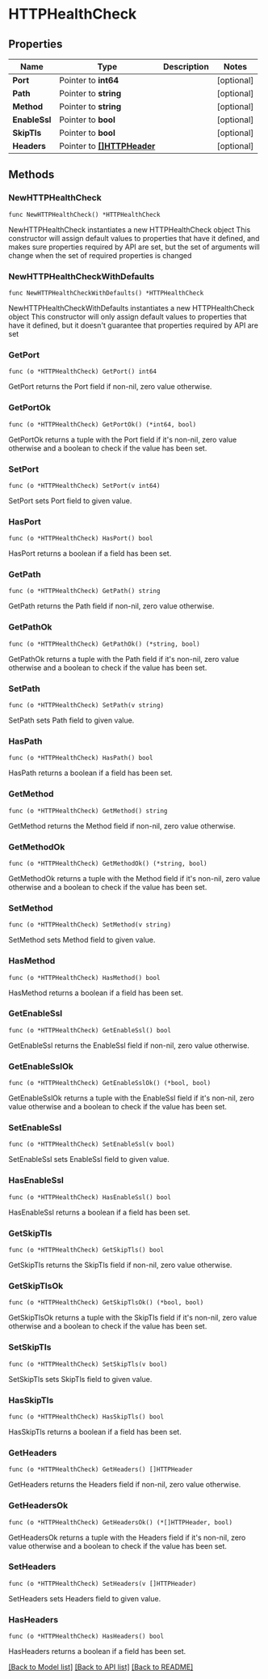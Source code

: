 # HTTPHealthCheck

## Properties

Name | Type | Description | Notes
------------ | ------------- | ------------- | -------------
**Port** | Pointer to **int64** |  | [optional] 
**Path** | Pointer to **string** |  | [optional] 
**Method** | Pointer to **string** |  | [optional] 
**EnableSsl** | Pointer to **bool** |  | [optional] 
**SkipTls** | Pointer to **bool** |  | [optional] 
**Headers** | Pointer to [**[]HTTPHeader**](HTTPHeader.md) |  | [optional] 

## Methods

### NewHTTPHealthCheck

`func NewHTTPHealthCheck() *HTTPHealthCheck`

NewHTTPHealthCheck instantiates a new HTTPHealthCheck object
This constructor will assign default values to properties that have it defined,
and makes sure properties required by API are set, but the set of arguments
will change when the set of required properties is changed

### NewHTTPHealthCheckWithDefaults

`func NewHTTPHealthCheckWithDefaults() *HTTPHealthCheck`

NewHTTPHealthCheckWithDefaults instantiates a new HTTPHealthCheck object
This constructor will only assign default values to properties that have it defined,
but it doesn't guarantee that properties required by API are set

### GetPort

`func (o *HTTPHealthCheck) GetPort() int64`

GetPort returns the Port field if non-nil, zero value otherwise.

### GetPortOk

`func (o *HTTPHealthCheck) GetPortOk() (*int64, bool)`

GetPortOk returns a tuple with the Port field if it's non-nil, zero value otherwise
and a boolean to check if the value has been set.

### SetPort

`func (o *HTTPHealthCheck) SetPort(v int64)`

SetPort sets Port field to given value.

### HasPort

`func (o *HTTPHealthCheck) HasPort() bool`

HasPort returns a boolean if a field has been set.

### GetPath

`func (o *HTTPHealthCheck) GetPath() string`

GetPath returns the Path field if non-nil, zero value otherwise.

### GetPathOk

`func (o *HTTPHealthCheck) GetPathOk() (*string, bool)`

GetPathOk returns a tuple with the Path field if it's non-nil, zero value otherwise
and a boolean to check if the value has been set.

### SetPath

`func (o *HTTPHealthCheck) SetPath(v string)`

SetPath sets Path field to given value.

### HasPath

`func (o *HTTPHealthCheck) HasPath() bool`

HasPath returns a boolean if a field has been set.

### GetMethod

`func (o *HTTPHealthCheck) GetMethod() string`

GetMethod returns the Method field if non-nil, zero value otherwise.

### GetMethodOk

`func (o *HTTPHealthCheck) GetMethodOk() (*string, bool)`

GetMethodOk returns a tuple with the Method field if it's non-nil, zero value otherwise
and a boolean to check if the value has been set.

### SetMethod

`func (o *HTTPHealthCheck) SetMethod(v string)`

SetMethod sets Method field to given value.

### HasMethod

`func (o *HTTPHealthCheck) HasMethod() bool`

HasMethod returns a boolean if a field has been set.

### GetEnableSsl

`func (o *HTTPHealthCheck) GetEnableSsl() bool`

GetEnableSsl returns the EnableSsl field if non-nil, zero value otherwise.

### GetEnableSslOk

`func (o *HTTPHealthCheck) GetEnableSslOk() (*bool, bool)`

GetEnableSslOk returns a tuple with the EnableSsl field if it's non-nil, zero value otherwise
and a boolean to check if the value has been set.

### SetEnableSsl

`func (o *HTTPHealthCheck) SetEnableSsl(v bool)`

SetEnableSsl sets EnableSsl field to given value.

### HasEnableSsl

`func (o *HTTPHealthCheck) HasEnableSsl() bool`

HasEnableSsl returns a boolean if a field has been set.

### GetSkipTls

`func (o *HTTPHealthCheck) GetSkipTls() bool`

GetSkipTls returns the SkipTls field if non-nil, zero value otherwise.

### GetSkipTlsOk

`func (o *HTTPHealthCheck) GetSkipTlsOk() (*bool, bool)`

GetSkipTlsOk returns a tuple with the SkipTls field if it's non-nil, zero value otherwise
and a boolean to check if the value has been set.

### SetSkipTls

`func (o *HTTPHealthCheck) SetSkipTls(v bool)`

SetSkipTls sets SkipTls field to given value.

### HasSkipTls

`func (o *HTTPHealthCheck) HasSkipTls() bool`

HasSkipTls returns a boolean if a field has been set.

### GetHeaders

`func (o *HTTPHealthCheck) GetHeaders() []HTTPHeader`

GetHeaders returns the Headers field if non-nil, zero value otherwise.

### GetHeadersOk

`func (o *HTTPHealthCheck) GetHeadersOk() (*[]HTTPHeader, bool)`

GetHeadersOk returns a tuple with the Headers field if it's non-nil, zero value otherwise
and a boolean to check if the value has been set.

### SetHeaders

`func (o *HTTPHealthCheck) SetHeaders(v []HTTPHeader)`

SetHeaders sets Headers field to given value.

### HasHeaders

`func (o *HTTPHealthCheck) HasHeaders() bool`

HasHeaders returns a boolean if a field has been set.


[[Back to Model list]](../README.md#documentation-for-models) [[Back to API list]](../README.md#documentation-for-api-endpoints) [[Back to README]](../README.md)


